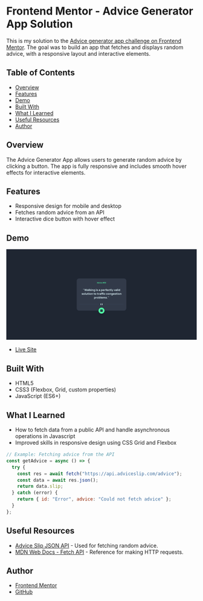 # Frontend Mentor - Advice Generator App Solution

This is my solution to the [Advice generator app challenge on Frontend Mentor](https://www.frontendmentor.io/challenges/advice-generator-app-QdUG-13db). The goal was to build an app that fetches and displays random advice, with a responsive layout and interactive elements.

## Table of Contents

- [Overview](#overview)
- [Features](#features)
- [Demo](#demo)
- [Built With](#built-with)
- [What I Learned](#what-i-learned)
- [Useful Resources](#useful-resources)
- [Author](#author)

## Overview

The Advice Generator App allows users to generate random advice by clicking a button. The app is fully responsive and includes smooth hover effects for interactive elements.

## Features

- Responsive design for mobile and desktop
- Fetches random advice from an API
- Interactive dice button with hover effect

## Demo

![Screenshot of the Advice Generator App](./images/screenshot.jpg)

- [Live Site](https://your-live-site-url.com)

## Built With

- HTML5
- CSS3 (Flexbox, Grid, custom properties)
- JavaScript (ES6+)

## What I Learned

- How to fetch data from a public API and handle asynchronous operations in Javascript
- Improved skills in responsive design using CSS Grid and Flexbox

```js
// Example: Fetching advice from the API
const getAdvice = async () => {
  try {
    const res = await fetch("https://api.adviceslip.com/advice");
    const data = await res.json();
    return data.slip;
  } catch (error) {
    return { id: "Error", advice: "Could not fetch advice" };
  }
};
```

## Useful Resources

- [Advice Slip JSON API](https://api.adviceslip.com/) - Used for fetching random advice.
- [MDN Web Docs - Fetch API](https://developer.mozilla.org/en-US/docs/Web/API/Fetch_API) - Reference for making HTTP requests.

## Author

- [Frontend Mentor](https://www.frontendmentor.io/profile/ffozdemir)
- [GitHub](https://www.github.com/ffozdemir)
